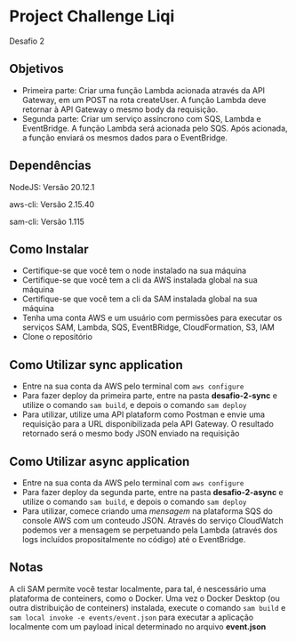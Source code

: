# Project Challenge Liqi

Desafio 2

## Objetivos

- Primeira parte: Criar uma função Lambda acionada através da API Gateway, em um POST na rota createUser. A função Lambda deve retornar à API Gateway o mesmo body da requisição.
- Segunda parte: Criar um serviço assíncrono com SQS, Lambda e EventBridge. A função Lambda será acionada pelo SQS. Após acionada, a função enviará os mesmos dados para o EventBridge.

## Dependências

NodeJS: Versão 20.12.1

aws-cli: Versão 2.15.40

sam-cli: Versão 1.115

## Como Instalar

- Certifique-se que você tem o node instalado na sua máquina
- Certifique-se que você tem a cli da AWS instalada global na sua máquina
- Certifique-se que você tem a cli da SAM instalada global na sua máquina
- Tenha uma conta AWS e um usuário com permissões para executar os serviços SAM, Lambda, SQS, EventBRidge, CloudFormation, S3, IAM
- Clone o repositório

## Como Utilizar sync application

- Entre na sua conta da AWS pelo terminal com `aws configure`
- Para fazer deploy da primeira parte, entre na pasta **desafio-2-sync** e utilize o comando `sam build`, e depois o comando `sam deploy`
- Para utilizar, utilize uma API plataform como Postman e envie uma requisição para a URL disponibilizada pela API Gateway. O resultado retornado será o mesmo body JSON enviado na requisição

## Como Utilizar async application

- Entre na sua conta da AWS pelo terminal com `aws configure`
- Para fazer deploy da segunda parte, entre na pasta **desafio-2-async** e utilize o comando `sam build`, e depois o comando `sam deploy`
- Para utilizar, comece criando uma *mensagem* na plataforma SQS do console AWS com um conteudo JSON. Através do serviço CloudWatch podemos ver a mensagem se perpetuando pela Lambda (através dos logs incluídos propositalmente no código) até o EventBridge.

## Notas

A cli SAM permite você testar localmente, para tal, é nescessário uma plataforma de conteiners, como o Docker. Uma vez o Docker Desktop (ou outra distribuição de conteiners) instalada, execute o comando `sam build` e `sam local invoke -e events/event.json` para executar a aplicação localmente com um payload inical determinado no arquivo **event.json**